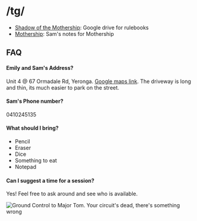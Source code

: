 # /tg/

- [Shadow of the Mothership](https://drive.google.com/drive/folders/1cZxL6OPwh_HJ0ZNBY004X1vGXWwLyRJp?usp=sharing): Google drive for rulebooks
- [Mothership](mothership.md): Sam's notes for Mothership

## FAQ
#### Emily and Sam's Address?
Unit 4 @ 67 Ormadale Rd, Yeronga. [Google maps link](https://goo.gl/maps/jdkX6SmNVG42).
The driveway is long and thin, its much easier to park on the street.

#### Sam's Phone number?
0410245135

#### What should I bring?

- Pencil
- Eraser
- Dice
- Something to eat
- Notepad

#### Can I suggest a time for a session?
Yes! Feel free to ask around and see who is available.

<img src="https://www.keiththompsonart.com/images/full/wight.jpg" alt="Ground Control to Major Tom. Your circuit's dead, there's something wrong"
	title="Ground Control to Major Tom. Your circuit's dead, there's something wrong."/>

